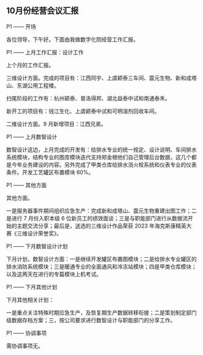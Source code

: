 ﻿## 10月份经营会议汇报

P1 —— 开场

各位领导，下午好。下面由我做数字化院经营工作汇报。

P1 —— 上月工作汇报：设计工作

上个月的工作汇报。

三维设计方面。完成的项目有：江西同宇、上虞颖泰三车间、震元生物、新和成塔山、东湖公用工程楼。

扫尾阶段的工作有：杭州颖泰、普洛得邦、湖北益泰中试和南通泰禾。

新开工的项目有：钱江生化、上虞颖泰中试和可明溶剂回收车间。

二维设计方面。9 月新增项目：江西兄弟。

P1 —— 上月数智设计

数智设计这边，上月完成的开发有：给排水专业的统一规定、设计说明、车间排水系统模块，结构专业的图库模块迭代支持郑金根他们自己管理后台数据，这几个都是今年业务建设的内容。另外完成了甲类仓库给排水消火栓系统和仪表专业的仪表条件。开发工艺罐区布置模块 60%。

P1 —— 其他方面

其他方面。

一是服务器事件期间组织应急生产：完成新和成塔山、震元生物重建出图工作；二是进行 7 月份入职本级 6 位新员工的绩效面谈；三是与职能部门进行从数据流开始的主题交流分享；最后是，送选的三维设计作品荣获 2023 年海克斯康精英大赛《三维设计荣誉奖》。

P1 —— 下月数智设计计划

下月计划，数智设计方面：一是继续开发罐区布置图模块；二是给排水专业罐区的排水消防系统模块；三是暖通专业的全面通风和冷冻站模块；四是甲类仓库模块；以及这两天在进行的专篇模块上机考试。

P1 —— 下月其他计划

下月其他相关计划：

一是重点关注特殊时期应急生产，及恢复期生产数据转移衔接；二是策划制定部门级数据存档方案；三，按公司要求进行数智设计与职能部门的分享工作。

P1 —— 协调事项

需协调事项无。
